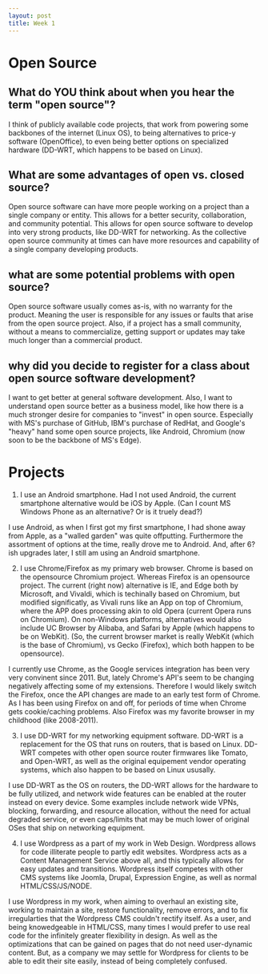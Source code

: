 ```yaml
---
layout: post
title: Week 1
---
```



# Open Source
## What do YOU think about when you hear the term "open source"? 
I think of publicly available code projects, that work from powering some backbones of the internet (Linux OS), to being alternatives to price-y software (OpenOffice), to  even being better options on specialized hardware (DD-WRT, which happens to be based on Linux).

## What are some advantages of open vs. closed source?
Open source software can have more people working on a project than a single company or entity. This allows for a better security, collaboration, and community potential. This allows for open source software to develop into very strong products, like DD-WRT for networking. As the collective open source community at times can have more resources and capability of a single company developing products.

## what are some potential problems with open source?
Open source software usually comes as-is, with no warranty for the product. Meaning the user is responsible for any issues or faults that arise from the open source project. Also, if a project has a small community, without a means to commercialize, getting support or updates may take much longer than a commercial product.

## why did you decide to register for a class about open source software development?
I want to get better at general software development. Also, I want to understand open source better as a business model, like how there is a much stronger desire for companies to "invest" in open source. Especially with MS's purchase of GitHub, IBM's purchase of RedHat, and Google's "heavy" hand some open source projects, like Android, Chromium (now soon to be the backbone of MS's Edge). 

# Projects
1. I use an Android smartphone. Had I not used Android, the current smartphone alternative would be iOS by Apple. (Can I count MS Windows Phone as an alternative? Or is it truely dead?)

I use Android, as when I first got my first smartphone, I had shone away from Apple, as a "walled garden" was quite offputting. Furthermore the assortment of options at the time, really drove me to Android. And, after 6?ish upgrades later, I still am using an Android smartphone.

2. I use Chrome/Firefox as my primary web browser. Chrome is based on the opensource Chromium project. Whereas Firefox is an opensource project. The current (right now) alternative is IE, and Edge both by Microsoft, and Vivaldi, which is techinally based on Chromium, but modified significatly, as Vivali runs like an App on top of Chromium, where the APP does processing akin to old Opera (current Opera runs on Chromium). On non-Windows platforms, alternatives would also include UC Browser by Alibaba, and Safari by Apple (which happens to be on WebKit). (So, the current browser market is really WebKit (which is the base of Chromium), vs Gecko (Firefox), which both happen to be opensource).

I currently use Chrome, as the Google services integration has been very very convinent since 2011. But, lately Chrome's API's seem to be changing negatively affecting some of my extensions. Therefore I would likely switch the Firefox, once the API changes are made to an early test form of Chrome. As I has been using Firefox on and off, for periods of time when Chrome gets cookie/caching problems. Also Firefox was my favorite browser in my childhood (like 2008-2011).

3. I use DD-WRT for my networking equipment software. DD-WRT is a replacement for the OS that runs on routers, that is based on Linux. DD-WRT competes with other open source router firmwares like Tomato, and Open-WRT, as well as the original equipement vendor operating systems, which also happen to be based on Linux ususally.

I use DD-WRT as the OS on routers, the DD-WRT allows for the hardware to be fully utilized, and network wide features can be enabled at the router instead on every device. Some examples include network wide VPNs, blocking, forwarding, and resource allocation, without the need for actual degraded service, or even caps/limits that may be much lower of original OSes that ship on networking equipment.

4. I use Wordpress as a part of my work in Web Design. Wordpress allows for code illiterate people to partly edit websites. Wordpress acts as a Content Management Service above all, and this typically allows for easy updates and transitions. Wordpress itself competes with other CMS systems like Joomla, Drupal, Expression Engine, as well as normal HTML/CSS/JS/NODE. 

I use Wordpress in my work, when aiming to overhaul an existing site, working to maintain a site, restore functionality, remove errors, and to fix irregularties that the Wordpress CMS couldn't rectify itself. As a user, and being knowedgeable in HTML/CSS, many times I would prefer to use real code for the infinitely greater flexibility in design. As well as the optimizations that can be gained on pages that do not need user-dynamic content. But, as a company we may settle for Wordpress for clients to be able to edit their site easily, instead of being completely confused. 
